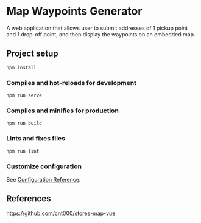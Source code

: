 # Map Waypoints Generator

A web application that allows user to submit addresses of 1 pickup point and 1 drop-off point, and then display the waypoints on an embedded map. 

## Project setup
```
npm install
```

### Compiles and hot-reloads for development
```
npm run serve
```

### Compiles and minifies for production
```
npm run build
```

### Lints and fixes files
```
npm run lint
```

### Customize configuration
See [Configuration Reference](https://cli.vuejs.org/config/).


## References
https://github.com/cnt000/stores-map-vue